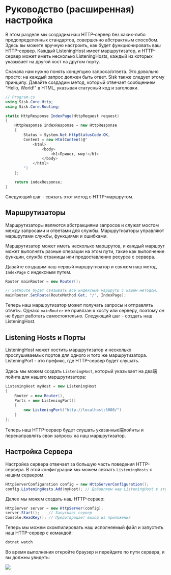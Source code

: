 # Руководство (расширенная) настройка

В этом разделе мы создадим наш HTTP-сервер без каких-либо предопределенных стандартов, совершенно абстрактным способом. Здесь вы можете вручную настроить, как будет функционировать ваш HTTP-сервер. Каждый ListeningHost имеет маршрутизатор, и HTTP-сервер может иметь несколько ListeningHosts, каждый из которых указывает на другой хост на другом порту.

Сначала нам нужно понять концепцию запроса/ответа. Это довольно просто: на каждый запрос должен быть ответ. Sisk также следует этому принципу. Давайте создадим метод, который отвечает сообщением "Hello, World!" в HTML, указывая статусный код и заголовки.

```csharp
// Program.cs
using Sisk.Core.Http;
using Sisk.Core.Routing;

static HttpResponse IndexPage(HttpRequest request)
{
    HttpResponse indexResponse = new HttpResponse
    {
        Status = System.Net.HttpStatusCode.OK,
        Content = new HtmlContent(@"
            <html>
                <body>
                    <h1>Привет, мир!</h1>
                </body>
            </html>
        ")
    };

    return indexResponse;
}
```

Следующий шаг - связать этот метод с HTTP-маршрутом.

## Маршрутизаторы

Маршрутизаторы являются абстракциями запросов и служат мостом между запросами и ответами для службы. Маршрутизаторы управляют маршрутами службы, функциями и ошибками.

Маршрутизатор может иметь несколько маршрутов, и каждый маршрут может выполнять разные операции на этом пути, такие как выполнение функции, служба страницы или предоставление ресурса с сервера.

Давайте создадим наш первый маршрутизатор и свяжем наш метод `IndexPage` с индексным путем.

```csharp
Router mainRouter = new Router();

// SetRoute будет связывать все индексные маршруты с нашим методом.
mainRouter.SetRoute(RouteMethod.Get, "/", IndexPage);
```

Теперь наш маршрутизатор может получать запросы и отправлять ответы. Однако `mainRouter` не привязан к хосту или серверу, поэтому он не будет работать самостоятельно. Следующий шаг - создать наш ListeningHost.

## Listening Hosts и Порты

ListeningHost может хостить маршрутизатор и несколько прослушиваемых портов для одного и того же маршрутизатора. ListeningPort - это префикс, где HTTP-сервер будет слушать.

Здесь мы можем создать `ListeningHost`, который указывает на два端пойнта для нашего маршрутизатора:

```csharp
ListeningHost myHost = new ListeningHost
{
    Router = new Router(),
    Ports = new ListeningPort[]
    {
        new ListeningPort("http://localhost:5000/")
    }
};
```

Теперь наш HTTP-сервер будет слушать указанные端пойнты и перенаправлять свои запросы на наш маршрутизатор.

## Настройка Сервера

Настройка сервера отвечает за большую часть поведения HTTP-сервера. В этой конфигурации мы можем связать `ListeningHosts` с нашим сервером.

```csharp
HttpServerConfiguration config = new HttpServerConfiguration();
config.ListeningHosts.Add(myHost); // Добавляем наш ListeningHost в эту конфигурацию сервера
```

Далее мы можем создать наш HTTP-сервер:

```csharp
HttpServer server = new HttpServer(config);
server.Start();    // Запускает сервер
Console.ReadKey(); // Предотвращает выход из приложения
```

Теперь мы можем скомпилировать наш исполняемый файл и запустить наш HTTP-сервер с командой:

```bash
dotnet watch
```

Во время выполнения откройте браузер и перейдите по пути сервера, и вы должны увидеть:

<img src="/assets/img/localhost.png" >
